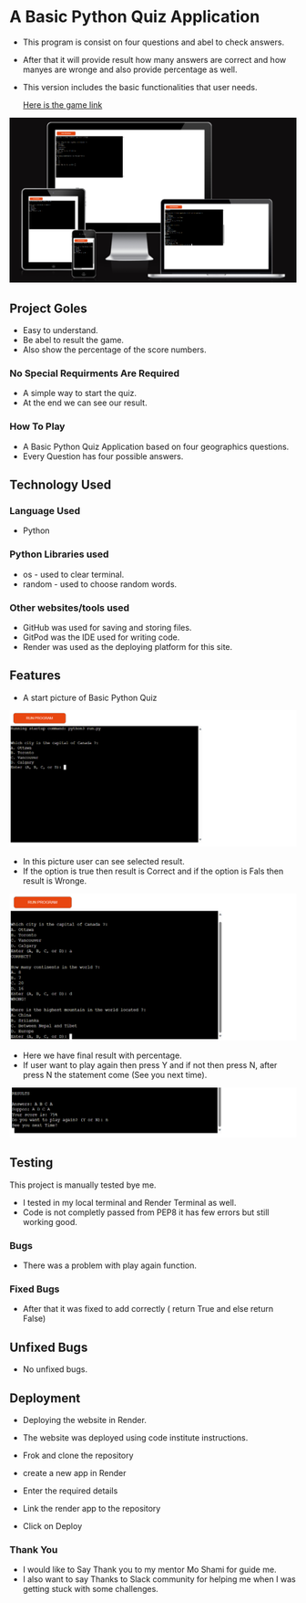  # A Basic Python Quiz Application 

 * This program is consist on four  questions and abel to check answers.
 * After that it will provide result how many answers are correct and how manyes are wronge and also provide percentage as well.
 * This version includes the basic functionalities that user needs.

     [Here is the game link](https://project-3-9ycu.onrender.com)

 
 ![insurting image](/assets/media/responsiv-png)

 ## Project Goles

 * Easy to understand. 
 * Be abel to result the game.
 * Also show the percentage of the score numbers. 
  
 ### No Special Requirments Are Required 

 * A simple way to start the quiz. 
 * At the end we can see our result. 

 ### How To Play
 * A Basic Python Quiz Application based on four geographics questions.
 * Every Question has four possible answers.

## Technology Used

### Language Used

 * Python

### Python Libraries used
* os - used to clear terminal.
* random - used to choose random words.

### Other websites/tools used

* GitHub was used for saving and storing files.
* GitPod was the IDE used for writing code.
* Render was used as the deploying platform for this site.
 
 ## Features 

 * A start picture of Basic Python Quiz  
 

 ![insurting image](/assets/media/Quiz-start-picture.png)

 * In this picture user can see selected result.
 * If the option is true then result is Correct and if the option is Fals then result is Wronge.


 ![insurting image](/assets/media/Quiz-2ad-image.png)


 * Here we have final result with percentage.
 * If user want to play again then press Y and if not then press N, after press N the statement come (See you next time). 

 ![insurting image](/assets/media/quiz-4th-image.png)

 ## Testing 
  
  This project is manually tested bye me.
   * I tested in my local terminal and Render Terminal as well. 
   * Code is not completly passed from PEP8 it has few errors but still working good.

 ### Bugs

 * There was a problem with play again function.

 ### Fixed Bugs 

 * After that it was fixed to add correctly ( return True and else return False) 

 ## Unfixed Bugs

 * No unfixed bugs.

 ## Deployment

  * Deploying the website in Render. 

  *  The website was deployed using code institute instructions. 
  *  Frok and clone the repository 
  *  create a new app in Render 
  *  Enter the required details 
  *  Link the render app to the repository 
  *  Click on Deploy 


  ### Thank You

 * I would like to Say Thank you to my mentor Mo Shami for guide me.
 * I also want to say Thanks to Slack community for helping me when I was getting stuck with some challenges.

  



 
   

